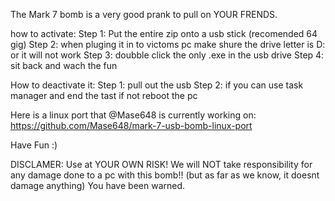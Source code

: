 
The Mark 7 bomb is a very good prank to pull on YOUR FRENDS.

how to activate:
Step 1: Put the entire zip onto a usb stick (recomended 64 gig)
Step 2: when pluging it in to victoms pc make shure the drive letter is D: or it will not work
Step 3: doubble click the only .exe in the usb drive
Step 4: sit back and wach the fun

How to deactivate it:
Step 1: pull out the usb
Step 2: if you can use task manager and end the tast if not reboot the pc


Here is a linux port that @Mase648 is currently working on:
https://github.com/Mase648/mark-7-usb-bomb-linux-port


Have Fun :)

DISCLAMER: Use at YOUR OWN RISK! We will NOT take responsibility for any damage done to a pc with this bomb!! (but as far as we know, it doesnt damage anything)
You have been warned.